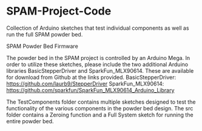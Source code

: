 # SPAM-Project-Code
Collection of Arduino sketches that test individual components as well as run the full SPAM powder bed.

SPAM Powder Bed Firmware

The powder bed in the SPAM project is controlled by an Arduino Mega. In order to utilize these sketches, please include the
two additional Arduino libraries BasicStepperDriver and SparkFun_MLX90614. These are available for download from Github 
at the links provided.
BasicStepperDriver: https://github.com/laurb9/StepperDriver
SparkFun_MLX90614: https://github.com/sparkfun/SparkFun_MLX90614_Arduino_Library

The TestComponents folder contains multiple sketches designed to test the functionality of the various components in the 
powder bed design. The src folder contains a Zeroing function and a Full System sketch for running the entire powder bed.
